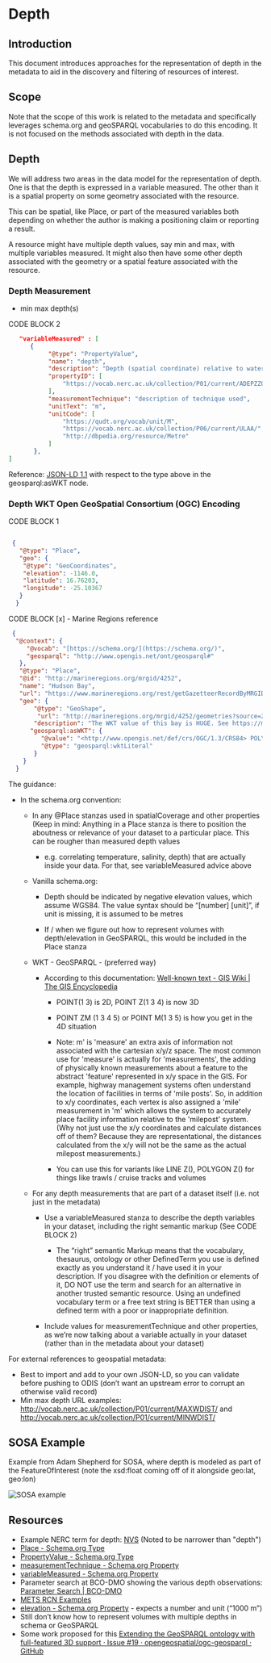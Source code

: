 # Depth

## Introduction

This document introduces approaches for the representation of depth in the
metadata to aid in the discovery and filtering of resources of interest.

## Scope

Note that the scope of this work is related to the metadata and specifically
leverages schema.org and geoSPARQL vocabularies to do this encoding.  It is
not focused on the methods associated with depth in the data.

## Depth

We will address two areas in the data model for the representation of depth.
One is that the depth is expressed in a variable measured.  The other than 
it is a spatial property on some geometry associated with the resource.

This can be spatial, like Place, or part of the measured variables both 
depending on whether the author is making a positioning claim or reporting a result. 

A resource might have multiple depth values, say min and max, with multiple
variables measured.  It might also then have some other depth associated with the
geometry or a spatial feature associated with the resource.  

### Depth Measurement

- min max depth(s)

CODE BLOCK 2

```json
   "variableMeasured" : [
      {
           "@type": "PropertyValue",
           "name": "depth",
           "description": "Depth (spatial coordinate) relative to water surface in the water body. Definition: The distance of a sensor or sampling point below the sea surface",
           "propertyID": [
               "https://vocab.nerc.ac.uk/collection/P01/current/ADEPZZ01/"
           ],
           "measurementTechnique": "description of technique used",
           "unitText": "m",
           "unitCode": [
               "https://qudt.org/vocab/unit/M",
               "https://vocab.nerc.ac.uk/collection/P06/current/ULAA/",
               "http://dbpedia.org/resource/Metre"
           ]
       },
]
```

Reference: [JSON-LD 1.1](https://www.w3.org/TR/json-ld11/#example-60-expanded-value-with-type) with respect to the type above in the geosparql:asWKT node.

### Depth WKT Open GeoSpatial Consortium (OGC) Encoding

CODE BLOCK 1

```json

 {
   "@type": "Place",
   "geo": {
    "@type": "GeoCoordinates",
    "elevation": -1146.0,
    "latitude": 16.76203,
    "longitude": -25.10367
   }
  }
```

CODE BLOCK [x] - Marine Regions reference

```json
 {  
  "@context": { 
     "@vocab": "[https://schema.org/](https://schema.org/)", 
     "geosparql": "http://www.opengis.net/ont/geosparql#" 
   },
   "@type": "Place",
   "@id": "http://marineregions.org/mrgid/4252",
   "name": "Hudson Bay",
   "url": "https://www.marineregions.org/rest/getGazetteerRecordByMRGID.jsonld/4252/", 
   "geo": {
       "@type": "GeoShape",
        "url": "http://marineregions.org/mrgid/4252/geometries?source=25&attributeValue=16",
       "description": "The WKT value of this bay is HUGE. See https://marineregions.org/mrgid/4252/geometries.ttl?source=25&attributeValue=16",  
      "geosparql:asWKT": {
         "@value": "<http://www.opengis.net/def/crs/OGC/1.3/CRS84> POLYGON ((....))",
         "@type": "geosparql:wktLiteral"
       }
    }
  }
```

The guidance:

- In the schema.org convention:

  - In any @Place stanzas used in spatialCoverage and other properties (Keep in mind: Anything in a Place stanza is there to position the aboutness or relevance of your dataset to a particular place. This can be rougher than measured depth values
    - e.g. correlating temperature, salinity, depth) that are actually inside your data. For that, see variableMeasured advice above 

  - Vanilla schema.org: 

      - Depth should be indicated by negative elevation values, which assume WGS84. The value syntax should be “[number] [unit]”, if unit is missing, it is assumed to be metres

      - If / when we figure out how to represent volumes with depth/elevation in GeoSPARQL, this would be included in the Place stanza

  - WKT - GeoSPARQL - (preferred way)

      - According to this documentation: [Well-known text - GIS Wiki | The GIS Encyclopedia](https://wiki.gis.com/wiki/index.php/Well-known_text) 

          - POINT(1 3) is 2D, POINT Z(1 3 4) is now 3D

          - POINT ZM (1 3 4 5) or POINT M(1 3 5) is how you get in the 4D situation

          - Note: m' is 'measure' an extra axis of information not associated with the cartesian x/y/z space. The most common use for 'measure' is actually for 'measurements', the adding of physically known measurements about a feature to the abstract 'feature' represented in x/y space in the GIS. For example, highway management systems often understand the location of facilities in terms of 'mile posts'. So, in addition to x/y coordinates, each vertex is also assigned a 'mile' measurement in 'm' which allows the system to accurately place facility information relative to the 'milepost' system. (Why not just use the x/y coordinates and calculate distances off of them? Because they are representational, the distances calculated from the x/y will not be the same as the actual milepost measurements.)

          - You can use this for variants like LINE Z(), POLYGON Z() for things like trawls / cruise tracks and volumes

  - For any depth measurements that are part of a dataset itself (i.e. not just in the metadata)

      - Use a variableMeasured stanza to describe the depth variables in your dataset, including the right semantic markup (See CODE BLOCK 2) 
        - The “right” semantic Markup means that the vocabulary, thesaurus, ontology or other DefinedTerm you use is defined exactly as you understand it / have used it in your description. If you disagree with the definition or elements of it, DO NOT use the term and search for an alternative in another trusted semantic resource. Using an undefined vocabulary term or a free text string is BETTER than using a defined term with a poor or inappropriate definition.

      - Include values for measurementTechnique and other properties, as we’re now talking about a variable actually in your dataset (rather than in the metadata about your dataset)

For external references to geospatial metadata:

- Best to import and add to your own JSON-LD, so you can validate before pushing to ODIS (don’t want an upstream error to corrupt an otherwise valid record)
- Min max depth URL examples: http://vocab.nerc.ac.uk/collection/P01/current/MAXWDIST/ and http://vocab.nerc.ac.uk/collection/P01/current/MINWDIST/


## SOSA Example

Example from Adam Shepherd for SOSA, where depth is modeled as part of the FeatureOfInterest (note the xsd:float coming off of it alongside geo:lat, geo:lon)

![SOSA example](https://lh7-us.googleusercontent.com/2TnT7_1Doqlex23HQiS_p5jfurPzlHHfG606qK3avG17AxDrJ844tTHvBotQpkD_CI3EGfTMrbDUWD7UoLGK9oj1U1LeOGqtCr6HnkV_XGR11cwp24brFPpWnXvsj4Dc0hYGRviWIrOOGHY4e7TOga0)

## Resources

- Example NERC term for depth: [NVS](http://vocab.nerc.ac.uk/collection/P01/current/ADEPZZ01/)   (Noted to be narrower than "depth")
- [Place - Schema.org Type](https://schema.org/Place)
- [PropertyValue - Schema.org Type](https://schema.org/PropertyValue) 
- [measurementTechnique - Schema.org Property](https://schema.org/measurementTechnique)
- [variableMeasured - Schema.org Property](https://schema.org/variableMeasured)
- Parameter search at BCO-DMO showing the various depth observations: [Parameter Search | BCO-DMO](https://www.bco-dmo.org/search/parameter/depth)
- [METS RCN Examples](https://github.com/NicoGEOMAR/METS-RCN/tree/main/Examples/Events)
- [elevation - Schema.org Property](https://schema.org/elevation) - expects a number and unit (“1000 m”)
- Still don’t know how to represent volumes with multiple depths in schema or GeoSPARQL
- Some work proposed for this [Extending the GeoSPARQL ontology with full-featured 3D support · Issue #19 · opengeospatial/ogc-geosparql · GitHub](https://github.com/opengeospatial/ogc-geosparql/issues/19) 

